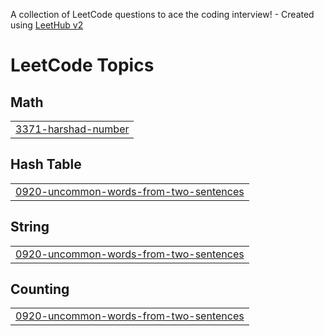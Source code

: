 A collection of LeetCode questions to ace the coding interview! - Created using [LeetHub v2](https://github.com/arunbhardwaj/LeetHub-2.0)
<!---LeetCode Topics Start-->
# LeetCode Topics
## Math
|  |
| ------- |
| [3371-harshad-number](https://github.com/shubhrastogi/daily-leetcode/tree/master/3371-harshad-number) |
## Hash Table
|  |
| ------- |
| [0920-uncommon-words-from-two-sentences](https://github.com/shubhrastogi/daily-leetcode/tree/master/0920-uncommon-words-from-two-sentences) |
## String
|  |
| ------- |
| [0920-uncommon-words-from-two-sentences](https://github.com/shubhrastogi/daily-leetcode/tree/master/0920-uncommon-words-from-two-sentences) |
## Counting
|  |
| ------- |
| [0920-uncommon-words-from-two-sentences](https://github.com/shubhrastogi/daily-leetcode/tree/master/0920-uncommon-words-from-two-sentences) |
<!---LeetCode Topics End-->